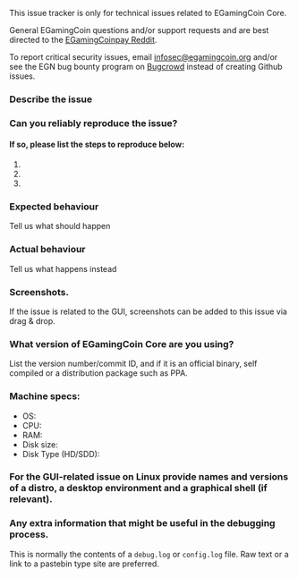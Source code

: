 <!--- Remove sections that do not apply -->

This issue tracker is only for technical issues related to EGamingCoin Core.

General EGamingCoin questions and/or support requests and are best directed to the [EGamingCoinpay Reddit](https://www.reddit.com/r/egamingcoinpay/).

To report critical security issues, email infosec@egamingcoin.org and/or see the EGN bug bounty program on [Bugcrowd](https://bugcrowd.com/egamingcoindigitalcash) instead of creating Github issues.

### Describe the issue

### Can you reliably reproduce the issue?
#### If so, please list the steps to reproduce below:
1.
2.
3.

### Expected behaviour
Tell us what should happen

### Actual behaviour
Tell us what happens instead

### Screenshots.
If the issue is related to the GUI, screenshots can be added to this issue via drag & drop.

### What version of EGamingCoin Core are you using?
List the version number/commit ID, and if it is an official binary, self compiled or a distribution package such as PPA.

### Machine specs:
- OS:
- CPU:
- RAM:
- Disk size:
- Disk Type (HD/SDD):

### For the GUI-related issue on Linux provide names and versions of a distro, a desktop environment and a graphical shell (if relevant).

### Any extra information that might be useful in the debugging process.
This is normally the contents of a `debug.log` or `config.log` file. Raw text or a link to a pastebin type site are preferred.
